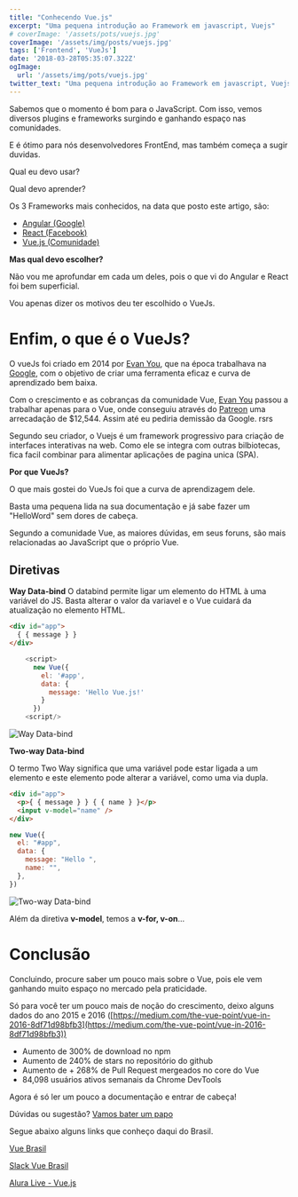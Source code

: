 ```yaml
---
title: "Conhecendo Vue.js"
excerpt: "Uma pequena introdução ao Framework em javascript, Vuejs"
# coverImage: '/assets/pots/vuejs.jpg'
coverImage: '/assets/img/posts/vuejs.jpg'
tags: ['Frontend', 'VueJs']
date: '2018-03-28T05:35:07.322Z'
ogImage:
  url: '/assets/img/pots/vuejs.jpg'
twitter_text: "Uma pequena introdução ao Framework em javascript, Vuejs."
---
```


Sabemos que o momento é bom para o JavaScript. Com isso, vemos diversos plugins e frameworks surgindo e ganhando espaço nas comunidades.

E é ótimo para nós desenvolvedores FrontEnd, mas também começa a sugir duvidas.

Qual eu devo usar?

Qual devo aprender?

Os 3 Frameworks mais conhecidos, na data que posto este artigo, são:

- [Angular (Google)](https://angular.io/)
- [React (Facebook)](https://reactjs.org/)
- [Vue.js (Comunidade)](https://vuejs.org/)

**Mas qual devo escolher?**

Não vou me aprofundar em cada um deles, pois o que vi do Angular e React foi bem superficial.

Vou apenas dizer os motivos deu ter escolhido o VueJs.

# Enfim, o que é o VueJs?

O vueJs foi criado em 2014 por [Evan You](https://medium.com/@youyuxi), que na época trabalhava na [Google](https://google.com), com o objetivo de criar uma ferramenta eficaz e curva de aprendizado bem baixa.

Com o crescimento e as cobranças da comunidade Vue, [Evan You](https://medium.com/@youyuxi) passou a trabalhar apenas para o Vue, onde conseguiu através do [Patreon](https://www.patreon.com/evanyou) uma arrecadação de \$12,544.
Assim até eu pediria demissão da Google. rsrs

Segundo seu criador, o Vuejs é um framework progressivo para criação de interfaces interativas na web. Como ele se integra com outras bilbiotecas, fica facil combinar para alimentar aplicações de pagina unica (SPA).

**Por que VueJs?**

O que mais gostei do VueJs foi que a curva de aprendizagem dele.

Basta uma pequena lida na sua documentação e já sabe fazer um "HelloWord" sem dores de cabeça.

Segundo a comunidade Vue, as maiores dúvidas, em seus foruns, são mais relacionadas ao JavaScript que o próprio Vue.

## Diretivas

**Way Data-bind**
O databind permite ligar um elemento do HTML à uma variável do JS. Basta alterar o valor da variavel e o Vue cuidará da atualização no elemento HTML.

```html
<div id="app">
  { { message } }
</div>
```

```javascript
    <script>
      new Vue({
        el: '#app',
        data: {
          message: 'Hello Vue.js!'
        }
      })
    <script/>
```

![Way Data-bind](/assets/img/posts/directiva.png)

**Two-way Data-bind**

O termo Two Way significa que uma variável pode estar ligada a um elemento e este elemento pode alterar a variável, como uma via dupla.

```html
<div id="app">
  <p>{ { message } } { { name } }</p>
  <input v-model="name" />
</div>
```

```javascript
new Vue({
  el: "#app",
  data: {
    message: "Hello ",
    name: "",
  },
})
```

![Two-way Data-bind](/assets/img/posts/directiva2.png)

Além da diretiva **v-model**, temos a **v-for, v-on**…

# Conclusão

Concluindo, procure saber um pouco mais sobre o Vue, pois ele vem ganhando muito espaço no mercado pela praticidade.

Só para você ter um pouco mais de noção do crescimento, deixo alguns dados do ano 2015 e 2016 ([https://medium.com/the-vue-point/vue-in-2016-8df71d98bfb3](https://medium.com/the-vue-point/vue-in-2016-8df71d98bfb3))

- Aumento de 300% de download no npm
- Aumento de 240% de stars no repositório do github
- Aumento de + 268% de Pull Request mergeados no core do Vue
- 84,098 usuários ativos semanais da Chrome DevTools

Agora é só ler um pouco a documentação e entrar de cabeça!

Dúvidas ou sugestão? [Vamos bater um papo](/contato)

Segue abaixo alguns links que conheço daqui do Brasil.

[Vue Brasil](http://vuejs-brasil.com.br/)

[Slack Vue Brasil](https://vue-brasil.slack.com/)

[Alura Live - Vue.js](https://www.youtube.com/watch?v=ruH6R9Puj6o)
